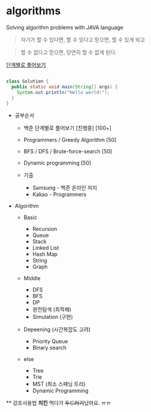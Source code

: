 # algorithms
Solving algorithm problems with JAVA language

> 자기가 할 수 있다면, 할 수 있다고 믿으면, 할 수 있게 되고

> 할 수 없다고 믿으면, 당연히 할 수 없게 된다.
  
[단계별로 풀어보기](https://www.acmicpc.net/step)
```java

class Solution {
  public static void main(String[] args) {
    System.out.println("Hello world!");
  }
}

```

* 공부순서
  
  * 백준 단계별로 풀어보기 [진행중] [100+]
  * Programmers / Greedy Algorithm [50]
  * BFS / DFS / Brute-force-search [50]
  * Dynamic programming [50]
  
  * 기출
    * Samsung - 백준 온라인 저지
    * Kakao - Programmers

* Algorithm

  * Basic
  
    * Recursion
    * Queue
    * Stack
    * Linked List
    * Hash Map
    * String
    * Graph

  * Middle
  
    * DFS
    * BFS
    * DP
    * 완전탐색 (최적해)
    * Simulation (구현)

  * Depeening (시간복잡도 고려)

    * Priority Queue
    * Binary search

  * else
    * Tree
    * Trie
    * MST (최소 스패닝 트리)
    * Dynamic Programming 



** 강조사용법
**치킨** 먹다가 ~~두드러기~~났어요. ㅠㅠ

